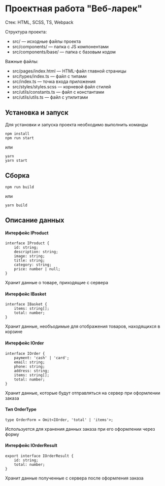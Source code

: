 # Проектная работа "Веб-ларек"

Стек: HTML, SCSS, TS, Webpack

Структура проекта:
- src/ — исходные файлы проекта
- src/components/ — папка с JS компонентами
- src/components/base/ — папка с базовым кодом

Важные файлы:
- src/pages/index.html — HTML-файл главной страницы
- src/types/index.ts — файл с типами
- src/index.ts — точка входа приложения
- src/styles/styles.scss — корневой файл стилей
- src/utils/constants.ts — файл с константами
- src/utils/utils.ts — файл с утилитами

## Установка и запуск
Для установки и запуска проекта необходимо выполнить команды

```
npm install
npm run start
```

или

```
yarn
yarn start
```
## Сборка

```
npm run build
```

или

```
yarn build
```

## Описание данных

#### Интерфейс IProduct

```
interface IProduct {
    id: string;
    description: string;
    image: string;
    title: string;
    category: string;
    price: number | null;
}
```

Хранит данные о товаре, приходящие с сервера

#### Интерфейс IBasket

```
interface IBasket {
    items: string[];
    total: number;
}
```

Хранит данные, необъодимые для отображения товаров, находящихся в корзине

#### Интерфейс IOrder

```
interface IOrder {
    payment: 'cash' | 'card';
    email: string;
    phone: string;
    address: string;
    items: string[];
    total: number;
}
```

Хранит данные, которые будут отправляться на сервер при оформлении заказа

#### Тип OrderType

```
type OrderForm = Omit<IOrder, 'total' | 'items'>;
```

Используется для хранения данных заказа при его оформлении через форму

#### Интерфейс IOrderResult

```
export interface IOrderResult {
    id: string;
    total: number;
}
```

Хранит данные полученные с сервера после оформления заказа
